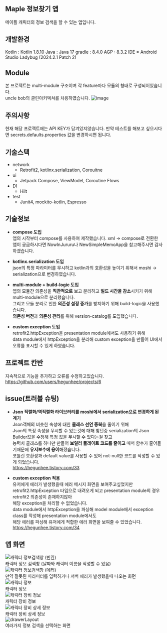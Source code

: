 ## Maple 정보찾기 앱
메이플 캐릭터의 정보 검색을 할 수 있는 앱입니다.

## 개발환경
Kotlin : Kotlin 1.8.10
Java : Java 17
gradle : 8.4.0
AGP : 8.3.2
IDE = Android Studio Ladybug (2024.2.1 Patch 2)  

## Module  
본 프로젝트는 multi-module 구조이며 각 feature마다 모듈의 형태로 구성되어있습니다.  
uncle bob의 클린아키텍쳐를 차용하였습니다.
![image](https://github.com/hegunhee/MapleFinder/assets/57277631/c04d6a51-89b3-4b3d-bb87-28ab0ec58903)

## 주의사항
현재 해당 프로젝트에는 API KEY가 담겨있지않습니다.
만약 테스트를 해보고 싶으시다면 secrets.defaults.properties 값을 변경하시면 됩니다.

## 기술스택
- network
  - Retrofit2, kotlinx.serialization, Corouitne
- ui
  - Jetpack Compose, ViewModel, Coroutine Flows  
- DI
  - Hilt  
- test
  - Junit4, mockito-kotlin, Espresso  

## 기술정보
- **compose 도입**  
  앱의 시작부터 compose를 사용하여 제작했습니다. xml -> compose로 전환한 앱이 궁금하시다면 NowInJururu나 NewSimpleMemoApp을 참고해주시면 감사하겠습니다.

- **kotlinx.serialization 도입**  
  json의 특정 파라미터를 무시하고 kotlin과의 호환성을 높이기 위해서 moshi -> serialization으로 변경하였습니다.
  
- **multi-module + build-logic 도입**  
  앱의 모듈간 의존성을 **직관적으로** 보고 분리하고 **빌드 시간을 감소**시키기 위해 multi-module으로 분리했습니다.  
  그리고 모듈 분리로 인한 **의존성 설정 증가**를 방지하기 위해 build-logic을 사용했습니다.  
  **의존성 버전**과 **의존성 관리**를 위해 version-catalog를 도입했습니다.
  
- **custom exception 도입**  
  retrofit2.httpException을 presentation module에서도 사용하기 위해  
  data module에서 httpException을 분리해 custom exception을 만들어 UI에서 오류를 표시할 수 있게 하였습니다.  
  
## 프로젝트 칸반  
지속적으로 기능을 추가하고 오류를 수정하고있습니다.
https://github.com/users/hegunhee/projects/6  

## issue(트러블 슈팅)  
- **Json 직렬화/역직렬화 라이브러리를 moshi에서 serialization으로 변경하게 된 계기**  
Json객체의 비슷한 속성에 대한 **클래스 선언 중복**을 줄이기 위해  
Json의 특정 속성을 무시할 수 있는것에 대해 찾던중 serialization의 Json Builder값을 수정해 특정 값을 무시할 수 있다는걸 찾고  
능력치 클래스를 하나만 만들어 **보일러 플레이트 코드를 줄이고** 매퍼 함수가 줄어들기때문에 **유지보수에 용이**해졌습니다.  
코틀린 호환성과 default value를 사용할 수 있어 not-null한 코드를 작성할 수 있게 되었습니다.  
https://hegunhee.tistory.com/33  

- **custom exception 적용**  
유저에게 에러가 발생했을때 에러 메시지 화면을 보여주고싶었지만  
retrofit2.httpException 타입으로 내려오게 되고 presentation module의 경우 retrofit2 의존성이 존재하지않아  
해당 exception을 처리할 수 없었습니다.  
data module에서 httpException을 파싱해 model module에서 exception class를 작성해 presentation module에서도  
해당 에러를 파싱해 유저에게 적합한 에러 화면을 보여줄 수 있었습니다.  
https://hegunhee.tistory.com/34  

## 앱 화면  
![캐릭터 정보검색창 (빈칸)](https://github.com/hegunhee/MapleFinder/assets/57277631/70344b6d-c3ea-4852-a8cd-42c2c26b8265)  
캐릭터 정보 검색창 (날짜와 캐릭터 이름을 작성할 수 있음)  
![캐릭터 정보검색창 (에러)](https://github.com/hegunhee/MapleFinder/assets/57277631/cf5cdd4b-0cc9-4861-ae74-c7ecd84b51ec)  
만약 잘못된 파라미터를 입력하거나 서버 에러가 발생했을때 나오는 화면  
![캐릭터 정보](https://github.com/hegunhee/MapleFinder/assets/57277631/7cdebe17-3c5f-450c-b99e-714ee120569b)  
캐릭터 정보  
![캐릭터 장비 정보](https://github.com/hegunhee/MapleFinder/assets/57277631/88b822c0-8599-4bce-a0db-55d8ab7cf187)  
캐릭터 장비 정보  
![캐릭터 장비 상세 정보](https://github.com/hegunhee/MapleFinder/assets/57277631/9772d803-13ff-4ffc-8b97-3f0bf01d110b)  
캐릭터 장비 상세 정보  
![drawerLayout](https://github.com/hegunhee/MapleFinder/assets/57277631/9fa95370-74a9-4022-af0f-ac272b0b08ed)  
여러가지 정보 검색을 선택하는 화면  

